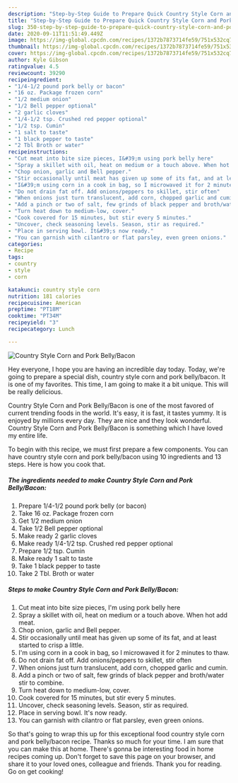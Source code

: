 ```yaml
---
description: "Step-by-Step Guide to Prepare Quick Country Style Corn and Pork Belly/Bacon"
title: "Step-by-Step Guide to Prepare Quick Country Style Corn and Pork Belly/Bacon"
slug: 350-step-by-step-guide-to-prepare-quick-country-style-corn-and-pork-belly-bacon
date: 2020-09-11T11:51:49.449Z
image: https://img-global.cpcdn.com/recipes/1372b7873714fe59/751x532cq70/country-style-corn-and-pork-bellybacon-recipe-main-photo.jpg
thumbnail: https://img-global.cpcdn.com/recipes/1372b7873714fe59/751x532cq70/country-style-corn-and-pork-bellybacon-recipe-main-photo.jpg
cover: https://img-global.cpcdn.com/recipes/1372b7873714fe59/751x532cq70/country-style-corn-and-pork-bellybacon-recipe-main-photo.jpg
author: Kyle Gibson
ratingvalue: 4.5
reviewcount: 39290
recipeingredient:
- "1/4-1/2 pound pork belly or bacon"
- "16 oz. Package frozen corn"
- "1/2 medium onion"
- "1/2 Bell pepper optional"
- "2 garlic cloves"
- "1/4-1/2 tsp. Crushed red pepper optional"
- "1/2 tsp. Cumin"
- "1 salt to taste"
- "1 black pepper to taste"
- "2 Tbl Broth or water"
recipeinstructions:
- "Cut meat into bite size pieces, I&#39;m using pork belly here"
- "Spray a skillet with oil, heat on medium or a touch above. When hot add meat."
- "Chop onion, garlic and Bell pepper."
- "Stir occasionally until meat has given up some of its fat, and at least started to crisp a little."
- "I&#39;m using corn in a cook in bag, so I microwaved it for 2 minutes to thaw."
- "Do not drain fat off. Add onions/peppers to skillet, stir often"
- "When onions just turn translucent, add corn, chopped garlic and cumin."
- "Add a pinch or two of salt, few grinds of black pepper and broth/water stir to combine."
- "Turn heat down to medium-low, cover."
- "Cook covered for 15 minutes, but stir every 5 minutes."
- "Uncover, check seasoning levels. Season, stir as required."
- "Place in serving bowl. It&#39;s now ready."
- "You can garnish with cilantro or flat parsley, even green onions."
categories:
- Recipe
tags:
- country
- style
- corn

katakunci: country style corn 
nutrition: 181 calories
recipecuisine: American
preptime: "PT18M"
cooktime: "PT34M"
recipeyield: "3"
recipecategory: Lunch

---
```



![Country Style Corn and Pork Belly/Bacon](https://img-global.cpcdn.com/recipes/1372b7873714fe59/751x532cq70/country-style-corn-and-pork-bellybacon-recipe-main-photo.jpg)

Hey everyone, I hope you are having an incredible day today. Today, we're going to prepare a special dish, country style corn and pork belly/bacon. It is one of my favorites. This time, I am going to make it a bit unique. This will be really delicious.

Country Style Corn and Pork Belly/Bacon is one of the most favored of current trending foods in the world. It's easy, it is fast, it tastes yummy. It is enjoyed by millions every day. They are nice and they look wonderful. Country Style Corn and Pork Belly/Bacon is something which I have loved my entire life.




To begin with this recipe, we must first prepare a few components. You can have country style corn and pork belly/bacon using 10 ingredients and 13 steps. Here is how you cook that.

<!--inarticleads1-->

##### The ingredients needed to make Country Style Corn and Pork Belly/Bacon:

1. Prepare 1/4-1/2 pound pork belly (or bacon)
1. Take 16 oz. Package frozen corn
1. Get 1/2 medium onion
1. Take 1/2 Bell pepper optional
1. Make ready 2 garlic cloves
1. Make ready 1/4-1/2 tsp. Crushed red pepper optional
1. Prepare 1/2 tsp. Cumin
1. Make ready 1 salt to taste
1. Take 1 black pepper to taste
1. Take 2 Tbl. Broth or water




<!--inarticleads2-->

##### Steps to make Country Style Corn and Pork Belly/Bacon:

1. Cut meat into bite size pieces, I&#39;m using pork belly here
1. Spray a skillet with oil, heat on medium or a touch above. When hot add meat.
1. Chop onion, garlic and Bell pepper.
1. Stir occasionally until meat has given up some of its fat, and at least started to crisp a little.
1. I&#39;m using corn in a cook in bag, so I microwaved it for 2 minutes to thaw.
1. Do not drain fat off. Add onions/peppers to skillet, stir often
1. When onions just turn translucent, add corn, chopped garlic and cumin.
1. Add a pinch or two of salt, few grinds of black pepper and broth/water stir to combine.
1. Turn heat down to medium-low, cover.
1. Cook covered for 15 minutes, but stir every 5 minutes.
1. Uncover, check seasoning levels. Season, stir as required.
1. Place in serving bowl. It&#39;s now ready.
1. You can garnish with cilantro or flat parsley, even green onions.




So that's going to wrap this up for this exceptional food country style corn and pork belly/bacon recipe. Thanks so much for your time. I am sure that you can make this at home. There's gonna be interesting food in home recipes coming up. Don't forget to save this page on your browser, and share it to your loved ones, colleague and friends. Thank you for reading. Go on get cooking!
